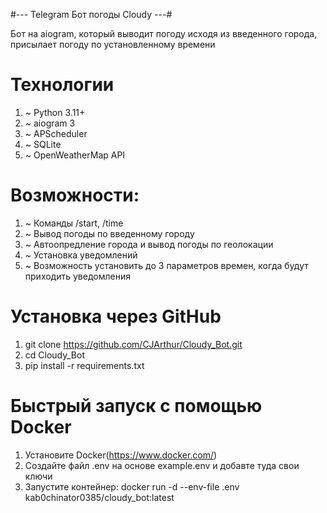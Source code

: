 #--- Telegram Бот погоды Cloudy ---#

Бот на aiogram, который выводит погоду исходя из введенного города, присылает погоду по установленному времени

# Технологии
1. ~ Python 3.11+
2. ~ aiogram 3
3. ~ APScheduler
4. ~ SQLite
5. ~ OpenWeatherMap API

# Возможности:
1. ~ Команды /start, /time
2. ~ Вывод погоды по введенному городу
3. ~ Автоопредление города и вывод погоды по геолокации
4. ~ Установка уведомлений
5. ~ Возможность установить до 3 параметров времен, когда будут приходить уведомления

# Установка через GitHub

1. git clone https://github.com/CJArthur/Cloudy_Bot.git
2. cd Cloudy_Bot
3. pip install -r requirements.txt

# Быстрый запуск с помощью Docker
1. Установите Docker(https://www.docker.com/)
2. Создайте файл .env на основе example.env и добавте туда свои ключи
3. Запустите контейнер: docker run -d --env-file .env kab0chinator0385/cloudy_bot:latest